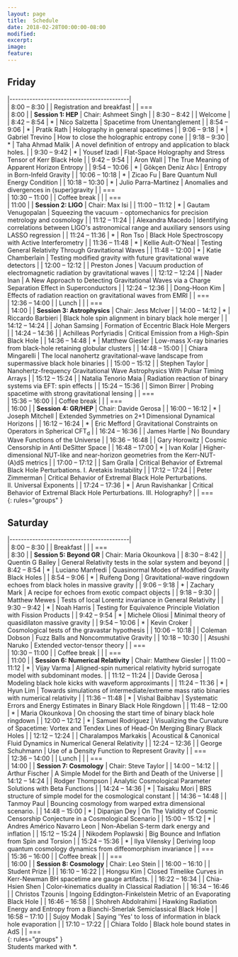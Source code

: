 ```yaml
---										
layout: page										
title:	Schedule									
date: 2018-02-28T00:00:00-08:00										
modified:										
excerpt:										
image:										
feature:										
---										
```

										
<style>										
tbody tr:nth-child(odd)  {background: #FFF;}										
tbody tr:nth-child(even) {background: #F5F5F5;}										
tbody tr:hover {background: #ffa366;}										
tbody td:first-child {white-space: nowrap;}										
tbody td:nth-child(3) {white-space: nowrap;}										
tbody td {vertical-align:top; padding-left: 3px; padding-right: 2px;}										
</style>										
										
										
										
										
<h2> Friday  </h2>										
										
|------------------------------------------|										
|	8:00	–	8:30	|		|			Registration and breakfast	|
| ===										
|	8:00			|		|	**Session 1: HEP**	|	Chair: Ashmeet Singh	|
|	8:30	–	8:42	|		|			Welcome	|
|	8:42	–	8:54	|	*	|	Nico Salzetta	|	Spacetime from Unentanglement	|
|	8:54	–	9:06	|	*	|	Pratik Rath	|	Holography in general spacetimes	|
|	9:06	–	9:18	|	*	|	Gabriel Trevino	|	How to close the holographic entropy cone	|
|	9:18	–	9:30	|	*	|	Taha Ahmad Malik	|	A novel definition of entropy and application to black holes. 	|
|	9:30	–	9:42	|	*	|	Yousef Izadi	|	Flat-Space Holography and Stress Tensor of Kerr Black Hole	|
|	9:42	–	9:54	|		|	Aron Wall	|	The True Meaning of Apparent Horizon Entropy	|
|	9:54	–	10:06	|	*	|	Gökçen Deniz Alıcı	|	Entropy in Born-Infeld Gravity	|
|	10:06	–	10:18	|	*	|	Zicao Fu	|	Bare Quantum Null Energy Condition	|
|	10:18	–	10:30	|	*	|	Julio Parra-Martinez	|	Anomalies and divergences in (super)gravity	|
| ===										
|	10:30	–	11:00	|		|	Coffee break	|		|
| ===										
|	11:00			|		|	**Session 2: LIGO**	|	Chair: Max Isi	|
|	11:00	–	11:12	|	*	|	Gautam Venugopalan	|	Squeezing the vacuum - optomechanics for precision  metrology and cosmology	|
|	11:12	–	11:24	|		|	Alexandra Macedo	|	Identifying correlations between LIGO's astronomical  range and auxiliary sensors using LASSO regression	|
|	11:24	–	11:36	|	*	|	Ron Tso	|	Black Hole Spectroscopy with Active Interferometry	|
|	11:36	–	11:48	|	*	|	Kellie Ault-O'Neal	|	Testing General Relativity Through Gravitational Waves	|
|	11:48	–	12:00	|	*	|	Katie Chamberlain	|	Testing modified gravity with future gravitational wave detectors	|
|	12:00	–	12:12	|		|	Preston Jones	|	Vacuum production of electromagnetic radiation  by gravitational waves	|
|	12:12	–	12:24	|		|	Nader Inan	|	A New Approach to Detecting Gravitational Waves via a Charge Separation Effect in Superconductors	|
|	12:24	–	12:36	|		|	Dong-Hoon Kim	|	Effects of radiation reaction on gravitational waves from EMRI	|
| ===										
|	12:36	–	14:00	|		|	Lunch	|		|
| ===										
|	14:00			|		|	**Session 3: Astrophysics**	|	Chair: Jess McIver	|
|	14:00	–	14:12	|	*	|	Riccardo Barbieri	|	Black hole spin alignment in binary black hole merger	|
|	14:12	–	14:24	|		|	Johan Samsing	|	Formation of Eccentric Black Hole Mergers	|
|	14:24	–	14:36	|		|	Achilleas Porfyriadis	|	Critical Emission from a High-Spin Black Hole	|
|	14:36	–	14:48	|	*	|	Matthew Giesler	|	Low-mass X-ray binaries from black-hole retaining globular clusters	|
|	14:48	–	15:00	|		|	Chiara Mingarelli	|	The local nanohertz gravitational-wave landscape from supermassive black hole binaries	|
|	15:00	–	15:12	|		|	Stephen Taylor	|	Nanohertz-frequency Gravitational Wave Astrophysics With  Pulsar Timing Arrays	|
|	15:12	–	15:24	|		|	Natalia Tenorio Maia	|	Radiation reaction of binary systems via EFT: spin effects	|
|	15:24	–	15:36	|		|	Simon Birrer	|	Probing spacetime with strong gravitational lensing	|
| ===										
|	15:36	–	16:00	|		|	Coffee break	|		|
| ===										
|	16:00			|		|	**Session 4: GR/HEP**	|	Chair: Davide Gerosa	|
|	16:00	–	16:12	|	*	|	Joseph Mitchell	|	Extended Symmetries on 2+1 Dimensional Dynamical Horizons	|
|	16:12	–	16:24	|	*	|	Eric Mefford	|	Gravitational Constraints on Operators in Spherical CFT<sub>d</sub>	|
|	16:24	–	16:36	|		|	James Hartle	|	No Boundary Wave Functions of the Universe	|
|	16:36	–	16:48	|		|	Gary Horowitz	|	Cosmic Censorship in Anti DeSitter Space	|
|	16:48	–	17:00	|	*	|	Ivan Kolar	|	Higher-dimensional NUT-like and near-horizon geometries  from the Kerr-NUT-(A)dS metrics	|
|	17:00	–	17:12	|		|	Sam Gralla	|	Critical Behavior of Extremal Black Hole Perturbations.  I. Aretakis Instability	|
|	17:12	–	17:24	|		|	Peter Zimmerman	|	Critical Behavior of Extremal Black Hole Perturbations.  II. Universal Exponents	|
|	17:24	–	17:36	|	*	|	Arun Ravishankar	|	Critical Behavior of Extremal Black Hole Perturbations.  III. Holography?	|
| ===										
{: rules="groups" }										
										
<h2> Saturday  </h2>										
										
|------------------------------------------|										
|	8:00	–	8:30	|		|	Breakfast	|		|
| ===										
|	8:30			|		|	**Session 5: Beyond GR**	|	Chair: Maria Okounkova	|
|	8:30	–	8:42	|		|	Quentin G Bailey	|	General Relativity tests in the solar system and beyond	|
|	8:42	–	8:54	|	*	|	Luciano Manfredi	|	Quasinormal Modes of Modified Gravity Black Holes	|
|	8:54	–	9:06	|	*	|	Ruifeng Dong	|	Gravitational-wave ringdown echoes  from black holes in massive gravity	|
|	9:06	–	9:18	|	*	|	Zachary Mark	|	A recipe for echoes from exotic compact objects	|
|	9:18	–	9:30	|		|	Matthew Mewes	|	Tests of local Lorentz invariance in General Relativity	|
|	9:30	–	9:42	|	*	|	Noah Harris	|	Testing for Equivalence Principle Violation with Fission Products	|
|	9:42	–	9:54	|	*	|	Michele Oliosi	|	Minimal theory of quasidilaton massive gravity	|
|	9:54	–	10:06	|	*	|	Kevin Croker	|	Cosmological tests of the gravastar hypothesis	|
|	10:06	–	10:18	|		|	Coleman Dobson	|	Fuzz Balls and Noncommutative Gravity	|
|	10:18	–	10:30	|		|	Atsushi Naruko	|	Extended vector-tensor theory	|
| ===										
|	10:30	–	11:00	|		|	Coffee break	|		|
| ===										
|	11:00			|		|	**Session 6: Numerical Relativity**	|	Chair: Matthew Giesler	|
|	11:00	–	11:12	|	*	|	Vijay Varma	|	Aligned-spin numerical relativity hybrid surrogate model with subdominant modes.	|
|	11:12	–	11:24	|		|	Davide Gerosa	|	Modeling black hole kicks with waveform approximants	|
|	11:24	–	11:36	|	*	|	Hyun Lim	|	Towards simulations of intermediate/extreme mass ratio binaries with numerical relativity	|
|	11:36	–	11:48	|	*	|	Vishal Baibhav	|	Systematic Errors and Energy Estimates in Binary Black Hole Ringdown	|
|	11:48	–	12:00	|	*	|	Maria Okounkova	|	On choosing the start time of binary black hole ringdown	|
|	12:00	–	12:12	|	*	|	Samuel Rodriguez	|	Visualizing the Curvature of Spacetime: Vortex and Tendex  Lines of Head-On Merging Binary Black Holes	|
|	12:12	–	12:24	|		|	Charalampos Markakis	|	Acoustical & Canonical Fluid Dynamics in Numerical General Relativity	|
|	12:24	–	12:36	|		|	George Schuhmann	|	Use of a Density Function to Represent Gravity	|
| ===										
|	12:36	–	14:00	|		|	Lunch	|		|
| ===										
|	14:00			|		|	**Session 7: Cosmology**	|	Chair: Steve Taylor	|
|	14:00	–	14:12	|		|	Arthur Fischer	|	A Simple Model for the Birth and Death of the Universe	|
|	14:12	–	14:24	|		|	Rodger Thompson	|	Analytic Cosmological Parameter Solutions with Beta Functions	|
|	14:24	–	14:36	|	*	|	Taisaku Mori	|	BRS structure of simple model for the cosmological constant	|
|	14:36	–	14:48	|		|	Tanmoy Paul	|	Bouncing cosmology from warped extra dimensional scenario.	|
|	14:48	–	15:00	|	*	|	Dipanjan Dey	|	On The Validity of Cosmic Censorship Conjecture  in a Cosmological Scenario	|
|	15:00	–	15:12	|	*	|	Andres Américo Navarro Leon	|	Non-Abelian S-term dark energy and inflation	|
|	15:12	–	15:24	|		|	Nikodem Poplawski	|	Big Bounce and Inflation from Spin and Torsion	|
|	15:24	–	15:36	|	*	|	Ilya Vilensky	|	Deriving loop quantum cosmology dynamics from diffeomorphism invariance	|
| ===										
|	15:36	–	16:00	|		|	Coffee break	|		|
| ===										
|	16:00			|		|	**Session 8: Cosmology**	|	Chair: Leo Stein	|
|	16:00	–	16:10	|		|	Student Prize	|		|
|	16:10	–	16:22	|		|	Hongsu Kim	|	Closed Timelike Curves in Kerr-Newman BH spacetime are gauge artifacts.	|
|	16:22	–	16:34	|		|	Chia-Hsien Shen	|	Color-kinematics duality in Classical Radiation	|
|	16:34	–	16:46	|		|	Christos Tzounis	|	Ingoing Eddington-Finkelstein Metric of  an Evaporating Black Hole	|
|	16:46	–	16:58	|		|	Shohreh Abdolrahimi	|	Hawking Radiation Energy and Entropy from a  Bianchi-Smerlak Semiclassical Black Hole	|
|	16:58	–	17:10	|		|	Sujoy Modak	|	Saying 'Yes' to loss of information in black hole evaporation	|
|	17:10	–	17:22	|		|	Chiara Toldo	|	Black hole bound states in AdS	|
| ===										
{: rules="groups" }										
Students marked with *.										
